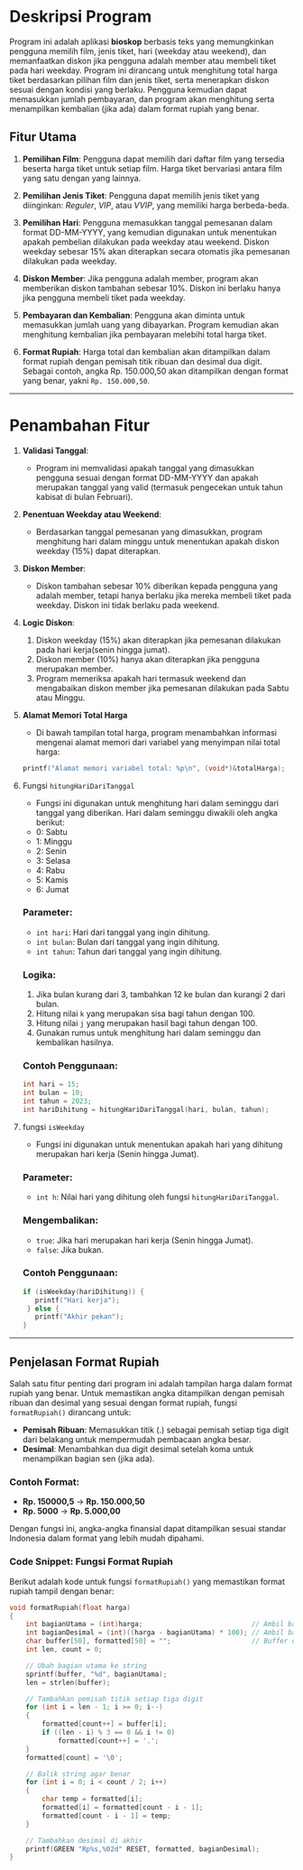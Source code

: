# Deskripsi Program

Program ini adalah aplikasi **bioskop** berbasis teks yang memungkinkan pengguna memilih film, jenis tiket, hari (weekday atau weekend), dan memanfaatkan diskon jika pengguna adalah member atau membeli tiket pada hari weekday. Program ini dirancang untuk menghitung total harga tiket berdasarkan pilihan film dan jenis tiket, serta menerapkan diskon sesuai dengan kondisi yang berlaku. Pengguna kemudian dapat memasukkan jumlah pembayaran, dan program akan menghitung serta menampilkan kembalian (jika ada) dalam format rupiah yang benar.

## Fitur Utama

1. **Pemilihan Film**:
   Pengguna dapat memilih dari daftar film yang tersedia beserta harga tiket untuk setiap film. Harga tiket bervariasi antara film yang satu dengan yang lainnya.

2. **Pemilihan Jenis Tiket**:
   Pengguna dapat memilih jenis tiket yang diinginkan: *Reguler*, *VIP*, atau *VVIP*, yang memiliki harga berbeda-beda.

3. **Pemilihan Hari**:
   Pengguna memasukkan tanggal pemesanan dalam format DD-MM-YYYY, yang kemudian digunakan untuk menentukan apakah pembelian dilakukan pada weekday atau weekend. Diskon weekday sebesar 15% akan diterapkan secara otomatis jika pemesanan dilakukan pada weekday.

4. **Diskon Member**:
   Jika pengguna adalah member, program akan memberikan diskon tambahan sebesar 10%. Diskon ini berlaku hanya jika pengguna membeli tiket pada weekday.

5. **Pembayaran dan Kembalian**:
   Pengguna akan diminta untuk memasukkan jumlah uang yang dibayarkan. Program kemudian akan menghitung kembalian jika pembayaran melebihi total harga tiket.

6. **Format Rupiah**:
   Harga total dan kembalian akan ditampilkan dalam format rupiah dengan pemisah titik ribuan dan desimal dua digit. Sebagai contoh, angka Rp. 150.000,50 akan ditampilkan dengan format yang benar, yakni `Rp. 150.000,50`.

---

# Penambahan Fitur

1. **Validasi Tanggal**:
   - Program ini memvalidasi apakah tanggal yang dimasukkan pengguna sesuai dengan format DD-MM-YYYY dan apakah merupakan tanggal yang valid (termasuk pengecekan untuk tahun kabisat di bulan Februari).
   
2. **Penentuan Weekday atau Weekend**:
   - Berdasarkan tanggal pemesanan yang dimasukkan, program menghitung hari dalam minggu untuk menentukan apakah diskon weekday (15%) dapat diterapkan.
   
3. **Diskon Member**:
   - Diskon tambahan sebesar 10% diberikan kepada pengguna yang adalah member, tetapi hanya berlaku jika mereka membeli tiket pada weekday. Diskon ini tidak berlaku pada weekend.

4. **Logic Diskon**:
   1. Diskon weekday (15%) akan diterapkan jika pemesanan dilakukan pada hari kerja(senin hingga jumat).
   2. Diskon member (10%) hanya akan diterapkan jika pengguna merupakan member.
   3. Program memeriksa apakah hari termasuk weekend dan mengabaikan diskon member jika pemesanan dilakukan pada Sabtu atau Minggu.

5. **Alamat Memori Total Harga**
   - Di bawah tampilan total harga, program menambahkan informasi mengenai alamat memori dari variabel yang menyimpan nilai total harga:
   ```c
   printf("Alamat memori variabel total: %p\n", (void*)&totalHarga);
   ```
6. Fungsi `hitungHariDariTanggal`
   - Fungsi ini digunakan untuk menghitung hari dalam seminggu dari tanggal yang diberikan. Hari dalam seminggu diwakili oleh angka berikut:
   - 0: Sabtu
   - 1: Minggu
   - 2: Senin
   - 3: Selasa
   - 4: Rabu
   - 5: Kamis
   - 6: Jumat

   ### Parameter:
   - `int hari`: Hari dari tanggal yang ingin dihitung.
   - `int bulan`: Bulan dari tanggal yang ingin dihitung.
   - `int tahun`: Tahun dari tanggal yang ingin dihitung.

   ### Logika:
   1. Jika bulan kurang dari 3, tambahkan 12 ke bulan dan kurangi 2 dari bulan.
   2. Hitung nilai `k` yang merupakan sisa bagi tahun dengan 100.
   3. Hitung nilai `j` yang merupakan hasil bagi tahun dengan 100.
   4. Gunakan rumus untuk menghitung hari dalam seminggu dan kembalikan hasilnya.

   ### Contoh Penggunaan:
   ```c
   int hari = 15;
   int bulan = 10;
   int tahun = 2023;
   int hariDihitung = hitungHariDariTanggal(hari, bulan, tahun);
   ```
7. fungsi `isWeekday` 
   - Fungsi ini digunakan untuk menentukan apakah hari yang dihitung merupakan hari kerja (Senin hingga Jumat).

   ### Parameter:
   - `int h`: Nilai hari yang dihitung oleh fungsi `hitungHariDariTanggal`.

   ### Mengembalikan:
   - `true`: Jika hari merupakan hari kerja (Senin hingga Jumat).
   - `false`: Jika bukan.
   ### Contoh Penggunaan:
   ```c
   if (isWeekday(hariDihitung)) {
      printf("Hari kerja");
    } else {
      printf("Akhir pekan");
   }  
   ```
---

## Penjelasan Format Rupiah

Salah satu fitur penting dari program ini adalah tampilan harga dalam format rupiah yang benar. Untuk memastikan angka ditampilkan dengan pemisah ribuan dan desimal yang sesuai dengan format rupiah, fungsi `formatRupiah()` dirancang untuk:
- **Pemisah Ribuan**: Memasukkan titik (.) sebagai pemisah setiap tiga digit dari belakang untuk mempermudah pembacaan angka besar.
- **Desimal**: Menambahkan dua digit desimal setelah koma untuk menampilkan bagian sen (jika ada).

### Contoh Format:
- **Rp. 150000,5** → **Rp. 150.000,50**
- **Rp. 5000** → **Rp. 5.000,00**

Dengan fungsi ini, angka-angka finansial dapat ditampilkan sesuai standar Indonesia dalam format yang lebih mudah dipahami.

### Code Snippet: Fungsi Format Rupiah

Berikut adalah kode untuk fungsi `formatRupiah()` yang memastikan format rupiah tampil dengan benar:

```c
void formatRupiah(float harga)
{
    int bagianUtama = (int)harga;                           // Ambil bagian utama (sebelum desimal)
    int bagianDesimal = (int)((harga - bagianUtama) * 100); // Ambil bagian desimal
    char buffer[50], formatted[50] = "";                    // Buffer dan string akhir
    int len, count = 0;

    // Ubah bagian utama ke string
    sprintf(buffer, "%d", bagianUtama);
    len = strlen(buffer);

    // Tambahkan pemisah titik setiap tiga digit
    for (int i = len - 1; i >= 0; i--)
    {
        formatted[count++] = buffer[i];
        if ((len - i) % 3 == 0 && i != 0)
            formatted[count++] = '.';
    }
    formatted[count] = '\0';

    // Balik string agar benar
    for (int i = 0; i < count / 2; i++)
    {
        char temp = formatted[i];
        formatted[i] = formatted[count - i - 1];
        formatted[count - i - 1] = temp;
    }

    // Tambahkan desimal di akhir
    printf(GREEN "Rp%s,%02d" RESET, formatted, bagianDesimal);
}
